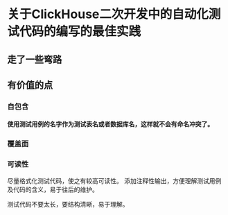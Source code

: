 
# 关于ClickHouse二次开发中的自动化测试代码的编写的最佳实践

## 走了一些弯路
## 有价值的点
### 自包含
#### 使用测试用例的名字作为测试表名或者数据库名，这样就不会有命名冲突了。

### 覆盖面
### 可读性
尽量格式化测试代码，使之有较高可读性。
添加注释性输出，方便理解测试用例及代码的含义，易于往后的维护。

测试代码不要太长，要结构清晰，易于理解。
